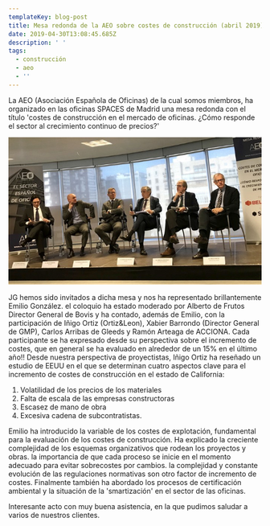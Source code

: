 ```yaml
---
templateKey: blog-post
title: Mesa redonda de la AEO sobre costes de construcción (abril 2019)
date: 2019-04-30T13:08:45.685Z
description: ' '
tags:
  - construcción
  - aeo
  - ''
---
```

 La AEO (Asociación Española de Oficinas) de la cual somos miembros, ha organizado en las oficinas SPACES de Madrid una mesa redonda con el título 'costes de construcción en el mercado de oficinas. ¿Cómo responde el sector al crecimiento continuo de precios?'

![](/img/aeo1.jpg)

JG hemos sido invitados a dicha mesa y nos ha representado brillantemente Emilio González. el coloquio ha estado moderado por Alberto de Frutos Director General de Bovis y ha contado, además de Emilio, con la participación de Iñigo Ortiz (Ortiz&Leon), Xabier Barrondo (Director General de GMP), Carlos Arribas de Gleeds y Ramón Arteaga de ACCIONA. Cada participante se ha expresado desde su perspectiva sobre el incremento de costes, que en general se ha evaluado en alrededor de un 15% en el último año!! Desde nuestra perspectiva de proyectistas, Iñigo Ortiz ha reseñado un estudio de EEUU en el que se determinan cuatro aspectos clave para el incremento de costes de construcción en el estado de California:

1. Volatilidad de los precios de los materiales
2. Falta de escala de las empresas constructoras
3. Escasez de mano de obra
4. Excesiva cadena de subcontratistas.

Emilio ha introducido la variable de los costes de explotación, fundamental para la evaluación de los costes de construcción. Ha explicado la creciente complejidad de los esquemas organizativos que rodean los proyectos y obras. la importancia de que cada proceso se inicie en el momento adecuado para evitar sobrecostes por cambios. la complejidad y constante evolución de las regulaciones normativas son otro factor de incremento de costes. Finalmente también ha abordado los procesos de certificación ambiental y la situación de la 'smartización' en el sector de las oficinas.

Interesante acto con muy buena asistencia, en la que pudimos saludar a varios de nuestros clientes.
